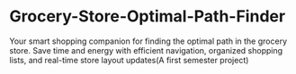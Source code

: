 # Grocery-Store-Optimal-Path-Finder
Your smart shopping companion for finding the optimal path in the grocery store. Save time and energy with efficient navigation, organized shopping lists, and real-time store layout updates(A first semester project)
